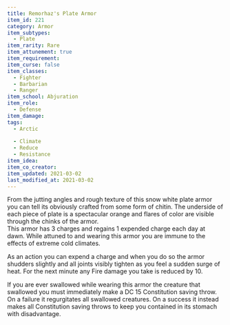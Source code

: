 ```yaml
---
title: Remorhaz's Plate Armor
item_id: 221
category: Armor
item_subtypes: 
  - Plate
item_rarity: Rare
item_attunement: true
item_requirement: 
item_curse: false
item_classes: 
  - Fighter
  - Barbarian
  - Ranger
item_school: Abjuration
item_role: 
  - Defense
item_damage: 
tags:
  - Arctic
  
  - Climate
  - Reduce
  - Resistance
item_idea: 
item_co_creator: 
item_updated: 2021-03-02
last_modified_at: 2021-03-02
---
```


From the jutting angles and rough texture of this snow white plate armor you can tell its obviously crafted from some form of chitin. The underside of each piece of plate is a spectacular orange and flares of color are visible through the chinks of the armor.  
This armor has 3 charges and regains 1 expended charge each day at dawn. While attuned to and wearing this armor you are immune to the effects of extreme cold climates.

As an action you can expend a charge and when you do so the armor shudders slightly and all joints visibly tighten as you feel a sudden surge of heat. For the next minute any Fire damage you take is reduced by 10.  

If you are ever swallowed while wearing this armor the creature that swallowed you must immediately make a DC 15 Constitution saving throw. On a failure it regurgitates all swallowed creatures. On a success it instead makes all Constitution saving throws to keep you contained in its stomach with disadvantage.
